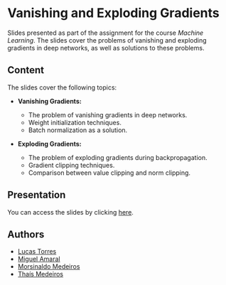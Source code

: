 # Vanishing and Exploding Gradients

Slides presented as part of the assignment for the course *Machine Learning*. The slides cover the problems of vanishing and exploding gradients in deep networks, as well as solutions to these problems.

## Content

The slides cover the following topics:

- **Vanishing Gradients:**
  - The problem of vanishing gradients in deep networks.
  - Weight initialization techniques.
  - Batch normalization as a solution.

- **Exploding Gradients:**
  - The problem of exploding gradients during backpropagation.
  - Gradient clipping techniques.
  - Comparison between value clipping and norm clipping.

## Presentation

You can access the slides by clicking [here](github.com/thaisaraujom/machine-learning/tree/main/presentation/vanishing_and_exploding_gradients.pdf).

## Authors

- [Lucas Torres](https://github.com/Lucastmarques)
- [Miguel Amaral](https://github.com/MiguelEuripedes)
- [Morsinaldo Medeiros](https://github.com/Morsinaldo)
- [Thaís Medeiros](https://github.com/thaisaraujom)

